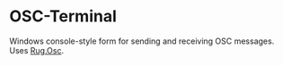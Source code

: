 OSC-Terminal
============

Windows console-style form for sending and receiving OSC messages.  Uses [Rug.Osc](https://bitbucket.org/rugcode/rug.osc/).
